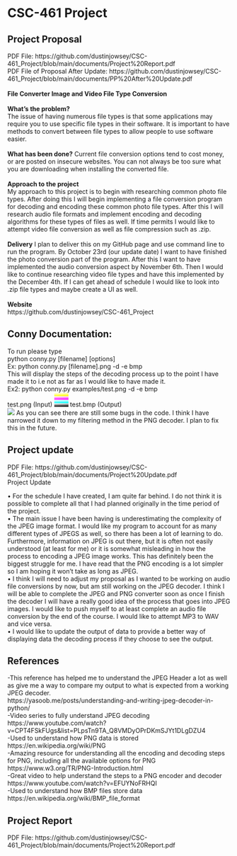 # CSC-461 Project

<h2>Project Proposal</h2>
PDF File: https://github.com/dustinjowsey/CSC-461_Project/blob/main/documents/Project%20Report.pdf <br />
PDF File of Proposal After Update: https://github.com/dustinjowsey/CSC-461_Project/blob/main/documents/PP%20After%20Update.pdf <br />
<br />
<strong>File Converter Image and Video File Type Conversion</strong> <br />
<br />    
<strong>What’s the problem?</strong> <br />    
The issue of having numerous file types is that some applications may require you to use specific
file types in their software. It is important to have methods to convert between file types to allow
people to use software easier. <br />
<br />
<strong>What has been done?</strong>    
Current file conversion options tend to cost money, or are posted on insecure websites. You can
not always be too sure what you are downloading when installing the converted file. <br />
<br />
<strong>Approach to the project</strong> <br />    
My approach to this project is to begin with researching common photo file types. After doing this I
will begin implementing a file conversion program for decoding and encoding these common photo file
types. After this I will research audio file formats and implement encoding and decoding algorithms for
these types of files as well. If time permits I would like to attempt video file conversion as well as file
compression such as .zip. <br />
<br />
<strong>Delivery</strong>    
I plan to deliver this on my GitHub page and use command line to run the program. By October 23rd
(our update date) I want to have finished the photo conversion part of the program. After this I want to
have implemented the audio conversion aspect by November 6th. Then I would like to continue
researching video file types and have this implemented by the December 4th. If I can get ahead of
schedule I would like to look into .zip file types and maybe create a UI as well. <br />
<br />
<strong>Website</strong> <br />
https://github.com/dustinjowsey/CSC-461_Project <br />

<h2>Conny Documentation:</h2>    
To run please type <br />
python conny.py [filename] [options] <br />
Ex: python conny.py [filename].png -d -e bmp<br />
This will display the steps of the decoding process up to the point I have made it to i.e not as far as I would like to have made it. <br />
Ex2: python conny.py examples/test.png -d -e bmp <br />
test.png (Input)
<img src="https://github.com/dustinjowsey/CSC-461_Project/blob/main/examples/test.png"/>
test.bmp (Output) <br />
<img src="https://github.com/dustinjowsey/CSC-461_Project/blob/main/examples/test.bmp"/>
As you can see there are still some bugs in the code. I think I have narrowed it down to my filtering method in the PNG decoder. I plan to fix this in the future.
<br />
<h2>Project update</h2>
PDF File: https://github.com/dustinjowsey/CSC-461_Project/blob/main/documents/Project%20Update.pdf <br />
									Project Update    
    
• For the schedule I have created, I am quite far behind. I do not think it is possible to complete all that I had planned originally in the time period of the project.       
• The main issue I have been having is underestimating the complexity of the JPEG image format. I would like my program to account for as many different types of JPEGS as well, so there has been a lot of learning to do. Furthermore, information on JPEG is out there, but it is often not easily understood (at least for me) or it is somewhat misleading in how the process to encoding a JPEG image works. This has definitely been the biggest struggle for me. I have read that the PNG encoding is a lot simpler so I am hoping it won’t take as long as JPEG.       
• I think I will need to adjust my proposal as I wanted to be working on audio file conversions by now, but am still working on the JPEG decoder. I think I will be able to complete the JPEG and PNG converter soon as once I finish the decoder I will have a really good idea of the process that goes into JPEG images. I would like to push myself to at least complete an audio file conversion by the end of the course. I would like to attempt MP3 to WAV and vice versa.        
• I would like to update the output of data to provide a better way of displaying data the decoding process if they choose to see the output.       
<h2>References</h2>
-This reference has helped me to understand the JPEG Header a lot as well as give me a way to compare my output to what is expected from a working JPEG decoder. <br />
https://yasoob.me/posts/understanding-and-writing-jpeg-decoder-in-python/ <br />
-Video series to fully understand JPEG decoding <br />
https://www.youtube.com/watch?v=CPT4FSkFUgs&list=PLpsTn9TA_Q8VMDyOPrDKmSJYt1DLgDZU4 <br />
-Used to understand how PNG data is stored <br />
https://en.wikipedia.org/wiki/PNG <br />
-Amazing resource for understanding all the encoding and decoding steps for PNG, including all the available options for PNG <br />
https://www.w3.org/TR/PNG-Introduction.html <br />
-Great video to help understand the steps to a PNG encoder and decoder <br />
https://www.youtube.com/watch?v=EFUYNoFRHQI <br />
-Used to understand how BMP files store data <br />
https://en.wikipedia.org/wiki/BMP_file_format <br />
<h2>Project Report</h2>
PDF File: https://github.com/dustinjowsey/CSC-461_Project/blob/main/documents/Project%20Report.pdf


